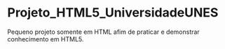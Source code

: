# Projeto_HTML5_UniversidadeUNES
Pequeno projeto somente em HTML afim de praticar e demonstrar conhecimento em HTML5.

